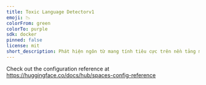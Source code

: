 ```yaml
---
title: Toxic Language Detectorv1
emoji: 📉
colorFrom: green
colorTo: purple
sdk: docker
pinned: false
license: mit
short_description: Phát hiện ngôn từ mang tính tiêu cực trên nền tảng mạng xhội
---
```


Check out the configuration reference at https://huggingface.co/docs/hub/spaces-config-reference

